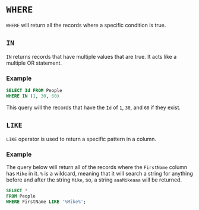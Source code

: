 # `WHERE`

`WHERE` will return all the records where a specific condition
is true.

## `IN` 

`IN` returns records that have multiple values that are true. It 
acts like a multiple OR statement.

### Example
```sql
SELECT Id FROM People
WHERE IN (1, 30, 60)
```
This query will the records that have the `Id` of `1`, `30`, and `60`
if they exist.

## `LIKE`

`LIKE` operator is used to return a specific pattern in a column.

### Example
The query below will return all of the records where the `FirstName`
column has `Mike` in it. `%` is a wildcard, meaning that it will search
a string for anything before and after the string `Mike`, so, a string
`aaaMikeaaa` will be returned.

```sql
SELECT * 
FROM People
WHERE FirstName LIKE '%Mike%';
```